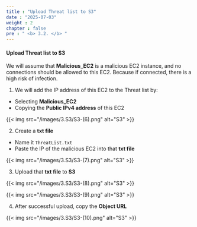```yaml
---
title : "Upload Threat list to S3"
date : "2025-07-03"
weight : 2
chapter : false
pre : " <b> 3.2. </b> "
---
```


#### Upload Threat list to S3
We will assume that **Malicious_EC2** is a malicious EC2 instance, and no connections should be allowed to this EC2. Because if connected, there is a high risk of infection.

1. We will add the IP address of this EC2 to the Threat list by:
- Selecting **Malicious_EC2**
- Copying the **Public IPv4 address** of this EC2

{{< img src="/images/3.S3/S3-(6).png" alt="S3" >}}

2. Create a **txt file**
- Name it `ThreatList.txt`
- Paste the IP of the malicious EC2 into that **txt file**

{{< img src="/images/3.S3/S3-(7).png" alt="S3" >}}

3. Upload that **txt file** to **S3**

{{< img src="/images/3.S3/S3-(8).png" alt="S3" >}}

{{< img src="/images/3.S3/S3-(9).png" alt="S3" >}}

4. After successful upload, copy the **Object URL**

{{< img src="/images/3.S3/S3-(10).png" alt="S3" >}}